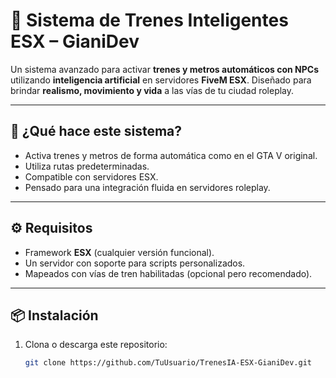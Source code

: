 # 🚆 Sistema de Trenes Inteligentes ESX – GianiDev

Un sistema avanzado para activar **trenes y metros automáticos con NPCs** utilizando **inteligencia artificial** en servidores **FiveM ESX**. Diseñado para brindar **realismo, movimiento y vida** a las vías de tu ciudad roleplay.

---

## 🧠 ¿Qué hace este sistema?

- Activa trenes y metros de forma automática como en el GTA V original.
- Utiliza rutas predeterminadas.
- Compatible con servidores ESX.
- Pensado para una integración fluida en servidores roleplay.

---

## ⚙️ Requisitos

- Framework **ESX** (cualquier versión funcional).
- Un servidor con soporte para scripts personalizados.
- Mapeados con vías de tren habilitadas (opcional pero recomendado).

---

## 📦 Instalación

1. Clona o descarga este repositorio:
   ```bash
   git clone https://github.com/TuUsuario/TrenesIA-ESX-GianiDev.git
